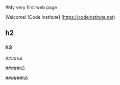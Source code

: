 #My very first web page

Welcome! [Code Institute] (https://codeinstitute.net)

## h2

### h3

####h4

#####h5

######h6
